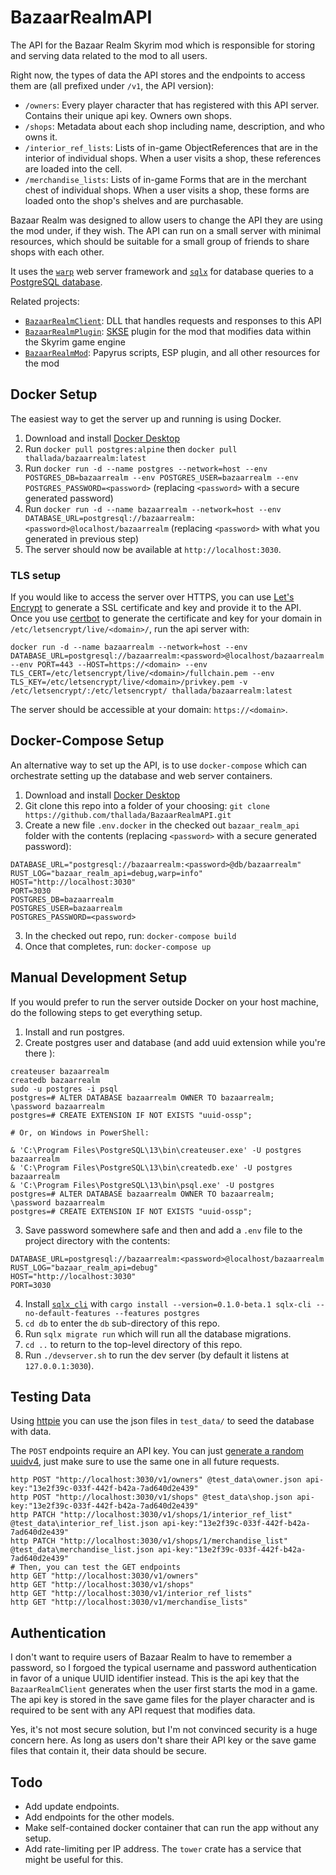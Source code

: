 # BazaarRealmAPI

The API for the Bazaar Realm Skyrim mod which is responsible for storing and
serving data related to the mod to all users.

Right now, the types of data the API stores and the endpoints to access them
are (all prefixed under `/v1`, the API version):

- `/owners`: Every player character that has registered with this API server.
  Contains their unique api key. Owners own shops.
- `/shops`: Metadata about each shop including name, description, and who owns
  it.
- `/interior_ref_lists`: Lists of in-game ObjectReferences that are in the
  interior of individual shops. When a user visits a shop, these references
  are loaded into the cell.
- `/merchandise_lists`: Lists of in-game Forms that are in the merchant chest
  of individual shops. When a user visits a shop, these forms are loaded
  onto the shop's shelves and are purchasable.

Bazaar Realm was designed to allow users to change the API they are using the
mod under, if they wish. The API can run on a small server with minimal
resources, which should be suitable for a small group of friends to share
shops with each other.

It uses the [`warp`](https://crates.io/crates/warp) web server framework and
[`sqlx`](https://crates.io/crates/sqlx) for database queries to a [PostgreSQL
database](https://www.postgresql.org).

Related projects:

- [`BazaarRealmClient`](https://github.com/thallada/BazaarRealmClient): DLL that
  handles requests and responses to this API
- [`BazaarRealmPlugin`](https://github.com/thallada/BazaarRealmPlugin):
  [SKSE](https://skse.silverlock.org/) plugin for the mod that modifies data
  within the Skyrim game engine
- [`BazaarRealmMod`](https://github.com/thallada/BazaarRealmMod): Papyrus
  scripts, ESP plugin, and all other resources for the mod

## Docker Setup

The easiest way to get the server up and running is using Docker.

1. Download and install [Docker Desktop](https://www.docker.com/get-started)
2. Run `docker pull postgres:alpine` then `docker pull thallada/bazaarrealm:latest`
3. Run `docker run -d --name postgres --network=host --env POSTGRES_DB=bazaarrealm --env POSTGRES_USER=bazaarrealm --env POSTGRES_PASSWORD=<password>`
   (replacing `<password>` with a secure generated password)
4. Run `docker run -d --name bazaarrealm --network=host --env DATABASE_URL=postgresql://bazaarrealm:<password>@localhost/bazaarrealm`
   (replacing `<password>` with what you generated in previous step)
5. The server should now be available at `http://localhost:3030`.

### TLS setup

If you would like to access the server over HTTPS, you can use [Let's
Encrypt](https://letsencrypt.org/) to generate a SSL certificate and key and
provide it to the API. Once you use [certbot](https://certbot.eff.org/) to
generate the certificate and key for your domain in
`/etc/letsencrypt/live/<domain>/`, run the api server with:

```
docker run -d --name bazaarrealm --network=host --env DATABASE_URL=postgresql://bazaarrealm:<password>@localhost/bazaarrealm --env PORT=443 --HOST=https://<domain> --env TLS_CERT=/etc/letsencrypt/live/<domain>/fullchain.pem --env TLS_KEY=/etc/letsencrypt/live/<domain>/privkey.pem -v /etc/letsencrypt/:/etc/letsencrypt/ thallada/bazaarrealm:latest
```

The server should be accessible at your domain: `https://<domain>`.

## Docker-Compose Setup

An alternative way to set up the API, is to use `docker-compose` which can
orchestrate setting up the database and web server containers.

1. Download and install [Docker Desktop](https://www.docker.com/get-started)
2. Git clone this repo into a folder of your choosing: `git clone https://github.com/thallada/BazaarRealmAPI.git`
3. Create a new file `.env.docker` in the checked out `bazaar_realm_api`
   folder with the contents (replacing `<password>` with a secure generated
   password):

```
DATABASE_URL="postgresql://bazaarrealm:<password>@db/bazaarrealm"
RUST_LOG="bazaar_realm_api=debug,warp=info"
HOST="http://localhost:3030"
PORT=3030
POSTGRES_DB=bazaarrealm
POSTGRES_USER=bazaarrealm
POSTGRES_PASSWORD=<password>
```

3. In the checked out repo, run: `docker-compose build`
4. Once that completes, run: `docker-compose up`

## Manual Development Setup

If you would prefer to run the server outside Docker on your host machine, do
the following steps to get everything setup.

1. Install and run postgres.
2. Create postgres user and database (and add uuid extension while you're there
   ):

```
createuser bazaarrealm
createdb bazaarrealm
sudo -u postgres -i psql
postgres=# ALTER DATABASE bazaarrealm OWNER TO bazaarrealm;
\password bazaarrealm
postgres=# CREATE EXTENSION IF NOT EXISTS "uuid-ossp";

# Or, on Windows in PowerShell:

& 'C:\Program Files\PostgreSQL\13\bin\createuser.exe' -U postgres bazaarrealm
& 'C:\Program Files\PostgreSQL\13\bin\createdb.exe' -U postgres bazaarrealm
& 'C:\Program Files\PostgreSQL\13\bin\psql.exe' -U postgres
postgres=# ALTER DATABASE bazaarrealm OWNER TO bazaarrealm;
\password bazaarrealm
postgres=# CREATE EXTENSION IF NOT EXISTS "uuid-ossp";
```

3. Save password somewhere safe and then and add a `.env` file to the project
   directory with the contents:

```
DATABASE_URL=postgresql://bazaarrealm:<password>@localhost/bazaarrealm
RUST_LOG="bazaar_realm_api=debug"
HOST="http://localhost:3030"
PORT=3030
```

4. Install
   [`sqlx_cli`](https://github.com/launchbadge/sqlx/tree/master/sqlx-cli) with
   `cargo install --version=0.1.0-beta.1 sqlx-cli --no-default-features --features postgres`
5. `cd db` to enter the `db` sub-directory of this repo.
6. Run `sqlx migrate run` which will run all the database migrations.
7. `cd ..` to return to the top-level directory of this repo.
8. Run `./devserver.sh` to run the dev server (by default it listens at
   `127.0.0.1:3030`).

## Testing Data

Using [httpie](https://httpie.org/) you can use the json files in
`test_data/` to seed the database with data.

The `POST` endpoints require an API key. You can just [generate a random
uuidv4](https://www.uuidgenerator.net/version4), just make sure to use the
same one in all future requests.

```
http POST "http://localhost:3030/v1/owners" @test_data\owner.json api-key:"13e2f39c-033f-442f-b42a-7ad640d2e439"
http POST "http://localhost:3030/v1/shops" @test_data\shop.json api-key:"13e2f39c-033f-442f-b42a-7ad640d2e439"
http PATCH "http://localhost:3030/v1/shops/1/interior_ref_list" @test_data\interior_ref_list.json api-key:"13e2f39c-033f-442f-b42a-7ad640d2e439"
http PATCH "http://localhost:3030/v1/shops/1/merchandise_list" @test_data\merchandise_list.json api-key:"13e2f39c-033f-442f-b42a-7ad640d2e439"
# Then, you can test the GET endpoints
http GET "http://localhost:3030/v1/owners"
http GET "http://localhost:3030/v1/shops"
http GET "http://localhost:3030/v1/interior_ref_lists"
http GET "http://localhost:3030/v1/merchandise_lists"
```

## Authentication

I don't want to require users of Bazaar Realm to have to remember a password,
so I forgoed the typical username and password authentication in favor of a
unique UUID identifier instead. This is the api key that the
`BazaarRealmClient` generates when the user first starts the mod in a game.
The api key is stored in the save game files for the player character and is
required to be sent with any API request that modifies data.

Yes, it's not most secure solution, but I'm not convinced security is a huge
concern here. As long as users don't share their API key or the save game
files that contain it, their data should be secure.

## Todo

- Add update endpoints.
- Add endpoints for the other models.
- Make self-contained docker container that can run the app without any setup.
- Add rate-limiting per IP address. The `tower` crate has a service that might
  be useful for this.
